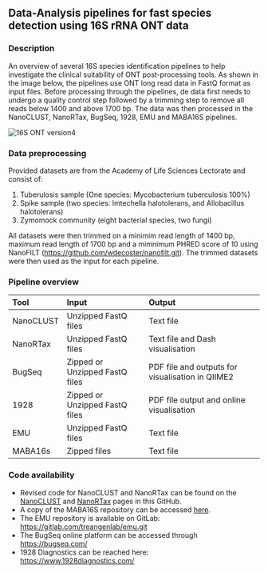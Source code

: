 ## Data-Analysis pipelines for fast species detection using 16S rRNA ONT data

### Description
An overview of several 16S species identification pipelines to help investigate the clinical suitability of ONT post-processing tools. As shown in the image below, the pipelines use ONT long read data in FastQ format as input files. Before processing through the pipelines, de data first needs to undergo a quality control step followed by a trimming step to remove all reads below 1400 and above 1700 bp. The data was then processed in the NanoCLUST, NanoRTax, BugSeq, 1928, EMU and MABA16S pipelines.

![16S ONT version4](https://github.com/liuweisu/16S_project/assets/127951831/efa7c734-8ceb-4164-b784-c26e7acaee5f)
### Data preprocessing
Provided datasets are from the Academy of Life Sciences Lectorate and consist of: 
1. Tuberulosis sample (One species: Mycobacterium tuberculosis 100%) 
2. Spike sample (two species: Imtechella halotolerans, and Allobacillus halotolerans) 
3. Zymomock community (eight bacterial species, two fungi)

All datasets were then trimmed on a minimim read length of 1400 bp, maximum read length of 1700 bp and a mimnimum PHRED score of 10 using NanoFILT (https://github.com/wdecoster/nanofilt.git). The trimmed datasets were then used as the input for each pipeline. 

### Pipeline overview
| **Tool**        | **Input**                              | **Output**   |
| :---            | :---                                   | :---    |
| NanoCLUST       | Unzipped FastQ files                   | Text file |
| NanoRTax        | Unzipped FastQ files                   | Text file and Dash visualisation |
| BugSeq          | Zipped or Unzipped FastQ files         | PDF file and outputs for visualisation in QIIME2 |
| 1928            | Zipped or Unzipped FastQ files         | PDF file output and online visualisation |
| EMU             | Unzipped FastQ files                   | Text file |
| MABA16s         | Zipped files                           | Text file| 


### Code availability 
- Revised code for NanoCLUST and NanoRTax can be found on the [NanoCLUST](https://github.com/liuweisu/16S_project/tree/main/pipeline_NanoCLUST) and [NanoRTax](https://github.com/liuweisu/16S_project/tree/main/pipeline_NanoRTax) pages in this GitHub. 
- A copy of the MABA16S repository can be accessed [here](https://github.com/liuweisu/16S_project/tree/main/pipeline_MABA16S). 
- The EMU repository is available on GitLab: https://gitlab.com/treangenlab/emu.git
- The BugSeq online platform can be accessed through https://bugseq.com/
- 1928 Diagnostics can be reached here: https://www.1928diagnostics.com/
